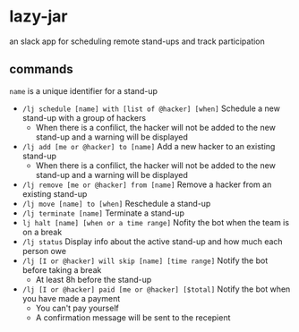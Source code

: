 # lazy-jar
an slack app for scheduling remote stand-ups and track participation 

## commands
`name` is a unique identifier for a stand-up

- `/lj schedule [name] with [list of @hacker] [when]`
Schedule a new stand-up with a group of hackers
  - When there is a confilict, the hacker will not be added to the new stand-up and a warning will be displayed
- `/lj add [me or @hacker] to [name]`
Add a new hacker to an existing stand-up
  - When there is a confilict, the hacker will not be added to the new stand-up and a warning will be displayed
- `/lj remove [me or @hacker] from [name]`
Remove a hacker from an existing stand-up
- `/lj move [name] to [when]`
Reschedule a stand-up
- `/lj terminate [name]`
Terminate a stand-up
- `lj halt [name] [when or a time range]`
Nofity the bot when the team is on a break
- `/lj status`
Display info about the active stand-up and how much each person owe
- `/lj [I or @hacker] will skip [name] [time range]`
Notify the bot before taking a break
  - At least 8h before the stand-up
- `/lj [I or @hacker] paid [me or @hacker] [$total]` Notify the bot when you have made a payment
  - You can't pay yourself
  - A confirmation message will be sent to the recepient
